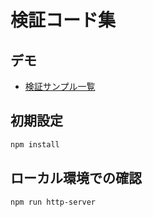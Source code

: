 # 検証コード集


## デモ

- [検証サンプル一覧](https://okyawa-sample.web.app/)


## 初期設定

```sh
npm install
```


## ローカル環境での確認

```sh
npm run http-server
```

